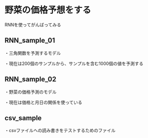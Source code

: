 # 野菜の価格予想をする

RNNを使ってがんばってみる

## RNN_sample_01

・三角関数を予測するモデル

・現在は200個のサンプルから、サンプルを含む1000個の値を予測する

## RNN_sample_02

・野菜の価格予測のモデル

・現在は価格と月日の関係を使っている

## csv_sample

・csvファイルへの読み書きをテストするためのファイル
